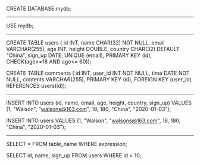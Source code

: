 CREATE DATABASE mydb;

---

USE mydb;

---

CREATE TABLE users ( id INT, name CHAR(32) NOT NULL, email VARCHAR(255), age INT, height DOUBLE, country CHAR(32) DEFAULT "China", sign_up DATE, UNIQUE (email), PRIMARY KEY (id), CHECK(age>=18 AND age<= 60));

CREATE TABLE comments ( id INT, user_id INT NOT NULL, time DATE NOT NULL, contents VARCHAR(255), PRIMARY KEY (id), FOREIGN KEY (user_id) REFERENCES users(id));

---

INSERT INTO users (id, name, email, age, height, country, sign_up)
VALUES (1, "Walson", "[walsons@163.com](mailto:walsons@163.com)", 18, 180, "China", "2020-01-03");

INSERT INTO users
VALUES (1, "Walson", "[walsons@163.com](mailto:walsons@163.com)", 18, 180, "China", "2020-01-03");

---

SELECT * FROM table_name WHERE expression;

SELECT id, name, sign_up FROM users WHERE id < 10;
